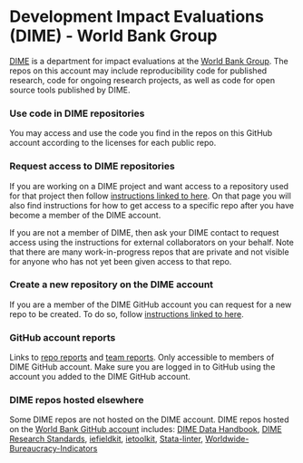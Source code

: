 # Development Impact Evaluations (DIME) - World Bank Group

[DIME](https://www.worldbank.org/en/research/dime) is
a department for impact evaluations at
the [World Bank Group](https://www.worldbank.org).
The repos on this account may include reproducibility code for published research,
code for ongoing research projects, as well as code for open source tools published by DIME.

### Use code in DIME repositories
You may access and use the code you find in the repos on this GitHub account
according to the licenses for each public repo.

### Request access to DIME repositories
If you are working on a DIME project and want access to a repository used for that project then follow
[instructions linked to here](https://github.com/dime-worldbank/dime-account-admin/blob/main/README.md).
On that page you will also find instructions for how to get access to a specific repo
after you have become a member of the DIME account.

If you are not a member of DIME,
then ask your DIME contact to request access using
the instructions for external collaborators on your behalf.
Note that there are many work-in-progress repos that are private
and not visible for anyone who has not yet been given access to that repo.

### Create a new repository on the DIME account
If you are a member of the DIME GitHub account you can request for a new repo to be created.
To do so, follow [instructions linked to here](https://github.com/dime-worldbank/dime-account-admin/blob/main/README.md).

### GitHub account reports

Links to 
[repo reports](https://github.com/dime-worldbank/dime-account-admin-private/tree/main/reports/repo-reports) 
and 
[team reports](https://github.com/dime-worldbank/dime-account-admin-private/tree/main/reports/team-reports). 
Only accessible to members of DIME GitHub account. 
Make sure you are logged in to GitHub using the account you added to the DIME GitHub account.

### DIME repos hosted elsewhere
Some DIME repos are not hosted on the DIME account.
DIME repos hosted on the [World Bank GitHub account](https://github.com/worldbank) includes:
[DIME Data Handbook](https://github.com/worldbank/dime-data-handbook),
[DIME Research Standards](https://github.com/worldbank/dime-standards),
[iefieldkit](https://github.com/worldbank/iefieldkit),
[ietoolkit](https://github.com/worldbank/ietoolkit),
[Stata-linter](https://github.com/worldbank/stata-linter),
[Worldwide-Bureaucracy-Indicators](https://github.com/worldbank/Worldwide-Bureaucracy-Indicators)
